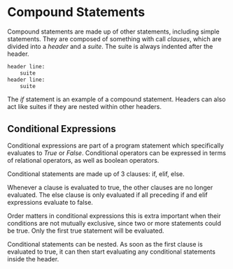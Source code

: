 # Compound Statements

Compound statements are made up of other statements, including simple statements. They are composed of something with call *clauses*, which are divided into a *header* and a *suite*. The suite is always indented after the header.

```Python
header line:
	suite
header line:
	suite
```

The *if* statement is an example of a compound statement. Headers can also act like suites if they are nested within other headers.

## Conditional Expressions

Conditional expressions are part of a program statement which specifically evaluates to *True* or *False*. Conditional operators can be expressed in terms of relational operators, as well as boolean operators.

Conditional statements are made up of 3 clauses: if, elif, else.

Whenever a clause is evaluated to true, the other clauses are no longer evaluated. The else clause is only evaluated if all preceding if and elif expressions evaluate to false.

Order matters in conditional expressions this is extra important when their conditions are not mutually exclusive, since two or more statements could be true. Only the first true statement will be evaluated.

Conditional statements can be nested. As soon as the first clause is evaluated to true, it can then start evaluating any conditional statements inside the header.